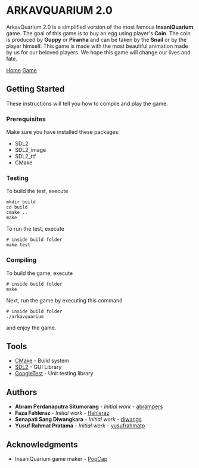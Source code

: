 # ARKAVQUARIUM 2.0

ArkavQuarium 2.0 is a simplified version of the most famous **InsaniQuarium** game. The goal of this game is to buy an egg using player's **Coin**. The coin is produced by **Guppy** or **Piranha** and can be taken by the **Snail** or by the player himself. This game is made with the most beautiful animation made by us for our beloved players. We hope this game will change our lives and fate.

[Home](doc/images/home.png)
[Game](doc/images/game.png)

## Getting Started

These instructions will tell you how to compile and play the game.

### Prerequisites

Make sure you have installed these packages:
- SDL2
- SDL2_image
- SDL2_ttf
- CMake

### Testing

To build the test, execute
```sh-session
mkdir build
cd build
cmake ..
make
```

To run the test, execute
```sh-session
# inside build folder
make test
```

### Compiling
To build the game, execute
```sh-session
# inside build folder
make
```

Next, run the game by executing this command
```
# inside build folder
./arkavquarium
```

and enjoy the game.

## Tools

* [CMake](https://gitlab.kitware.com/cmake/cmake) - Build system
* [SDL2](https://www.libsdl.org/download-2.0.php) - GUI Library
* [GoogleTest](https://github.com/google/googletest) - Unit testing library

## Authors

* **Abram Perdanaputra Situmorang** - *Initial work* - [abrampers](https://github.com/abrampers)
* **Faza Fahleraz** - *Initial work* - [ffahleraz](https://github.com/ffahleraz)
* **Senapati Sang Diwangkara** - *Initial work* - [diwangs](https://github.com/diwangs)
* **Yusuf Rahmat Pratama** - *Initial work* - [yusufrahmatp](https://github.com/yusufrahmatp)

## Acknowledgments

* InsaniQuarium game maker - [PopCap](https://www.ea.com/studios/popcap)
